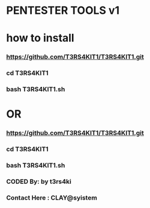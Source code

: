 # PENTESTER TOOLS v1
# how to install
### https://github.com/T3RS4KIT1/T3RS4KIT1.git
### cd T3RS4KIT1
### bash T3RS4KIT1.sh
### 
# OR
### https://github.com/T3RS4KIT1/T3RS4KIT1.git
### cd T3RS4KIT1
### bash T3RS4KIT1.sh
###

### CODED By: by t3rs4ki 
### Contact Here : CLAY@syistem
